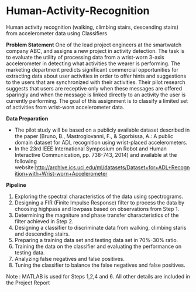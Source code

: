 # Human-Activity-Recognition
Human activity recognition (walking, climbing stairs, descending stairs) from accelerometer data using Classifiers

**Problem Statement**
One of the lead project engineers at the smartwatch company ABC, and assigns a new project in activity detection.  The task is to evaluate the utility of processing data from a wrist-worn 3-axis accelerometer in detecting what activities the wearer is performing.  The marketing department predicts significant commercial opportunities for extracting data about user activities in order to offer hints and suggestions to the users that are synchronized with their activities.  Their pilot research suggests that users are receptive only when these messages are offered sparingly and when the message is linked directly to an activity the user is currently performing. The goal of this assignment is to classify a limited set of activities from wrist-worn accelerometer data. 

**Data Preparation**
* The pilot study will be based on a publicly available dataset described in the paper (Bruno, B., Mastrogiovanni, F., & Sgorbissa, A.: A public domain dataset for ADL recognition using wrist-placed accelerometers. 
* In the 23rd IEEE International Symposium on Robot and Human Interactive Communication, pp. 738-743, 2014) and available at the following website:http://archive.ics.uci.edu/ml/datasets/Dataset+for+ADL+Recognition+with+Wrist-worn+Accelerometer

**Pipeline**
1. Exploring the spectral characteristics of the data using spectrograms.
2. Designing a FIR (Finite Impulse Response) filter to process the data by choosing highpass and lowpass based on observations from Step 1.
3. Determining the magniture and phase transfer characteristics of the filter achieved in Step 2.
4. Designing a classifier to discriminate data from walking, climbing staris and descending stairs.
5. Preparing a training data set and testing data set in 70%-30% ratio.
6. Training the data on the classifier and evaluating the performance on testing data.
7. Analyzing false negatives and false positives.
8. Tuning the classifier to balance the false negatives and false positives.

Note : MATLAB is used for Steps 1,2,4 and 6. All other details are included in the Project Report
